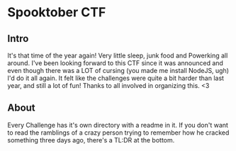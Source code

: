 # Spooktober CTF #

## Intro ##

It's that time of the year again! Very little sleep, junk food and Powerking all around. I've been looking forward to 
this CTF since it was announced and even though there was a LOT of cursing (you made me install NodeJS, ugh) I'd do it 
all again. It felt like the challenges were quite a bit harder than last year, and still a lot of fun! Thanks to all 
involved in organizing this. <3

## About ##

Every Challenge has it's own directory with a readme in it. If you don't want to read the ramblings of a crazy person 
trying to remember how he cracked something three days ago, there's a TL:DR at the bottom. 
